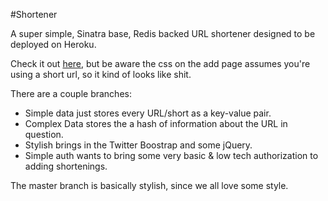 #Shortener

A super simple, Sinatra base, Redis backed URL shortener designed to be deployed on Heroku.

Check it out [here](http://shortener1.heroku.com), but be aware the css on the add page assumes you're using a short url, so it kind of looks like shit.

There are a couple branches:

* Simple data just stores every URL/short as a key-value pair.
* Complex Data stores the a hash of information about the URL in question.
* Stylish brings in the Twitter Boostrap and some jQuery.
* Simple auth wants to bring some very basic & low tech authorization to adding shortenings.

The master branch is basically stylish, since we all love some style.
